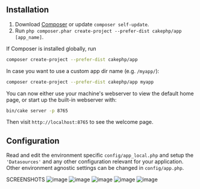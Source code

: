 
## Installation

1. Download [Composer](https://getcomposer.org/doc/00-intro.md) or update `composer self-update`.
2. Run `php composer.phar create-project --prefer-dist cakephp/app [app_name]`.

If Composer is installed globally, run

```bash
composer create-project --prefer-dist cakephp/app
```

In case you want to use a custom app dir name (e.g. `/myapp/`):

```bash
composer create-project --prefer-dist cakephp/app myapp
```

You can now either use your machine's webserver to view the default home page, or start
up the built-in webserver with:

```bash
bin/cake server -p 8765
```

Then visit `http://localhost:8765` to see the welcome page.

## Configuration

Read and edit the environment specific `config/app_local.php` and setup the 
`'Datasources'` and any other configuration relevant for your application.
Other environment agnostic settings can be changed in `config/app.php`.


SCREENSHOTS
![image](https://user-images.githubusercontent.com/81837957/236729403-4699f899-82d8-45e9-a588-5ffdb5f5c57b.png)
![image](https://user-images.githubusercontent.com/81837957/236729479-053fefcc-4825-4f02-a24d-269c72044332.png)
![image](https://user-images.githubusercontent.com/81837957/236729346-6f9b6e4c-f1c7-4df4-aae0-e622ef0036ee.png)
![image](https://user-images.githubusercontent.com/81837957/236729674-40a0fef3-636b-4f49-8169-874c1dcefddd.png)
![image](https://user-images.githubusercontent.com/81837957/236729801-8818e34d-1b74-418f-b46d-4295aeedf45a.png)

